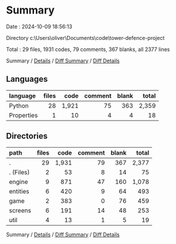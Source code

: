 # Summary

Date : 2024-10-09 18:56:13

Directory c:\\Users\\oliver\\Documents\\code\\tower-defence-project

Total : 29 files,  1931 codes, 79 comments, 367 blanks, all 2377 lines

Summary / [Details](details.md) / [Diff Summary](diff.md) / [Diff Details](diff-details.md)

## Languages
| language | files | code | comment | blank | total |
| :--- | ---: | ---: | ---: | ---: | ---: |
| Python | 28 | 1,921 | 75 | 363 | 2,359 |
| Properties | 1 | 10 | 4 | 4 | 18 |

## Directories
| path | files | code | comment | blank | total |
| :--- | ---: | ---: | ---: | ---: | ---: |
| . | 29 | 1,931 | 79 | 367 | 2,377 |
| . (Files) | 2 | 53 | 8 | 14 | 75 |
| engine | 9 | 871 | 47 | 160 | 1,078 |
| entities | 6 | 420 | 9 | 64 | 493 |
| game | 2 | 383 | 0 | 76 | 459 |
| screens | 6 | 191 | 14 | 48 | 253 |
| util | 4 | 13 | 1 | 5 | 19 |

Summary / [Details](details.md) / [Diff Summary](diff.md) / [Diff Details](diff-details.md)